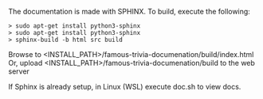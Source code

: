 The documentation is made with SPHINX.
To build, execute the following:

```
> sudo apt-get install python3-sphinx
> sudo apt-get install python3-sphinx
> sphinx-build -b html src build
```

Browse to <INSTALL_PATH>/famous-trivia-documenation/build/index.html
Or, upload <INSTALL_PATH>/famous-trivia-documenation/build to the web server

If Sphinx is already setup, in Linux (WSL) execute doc.sh to view docs.